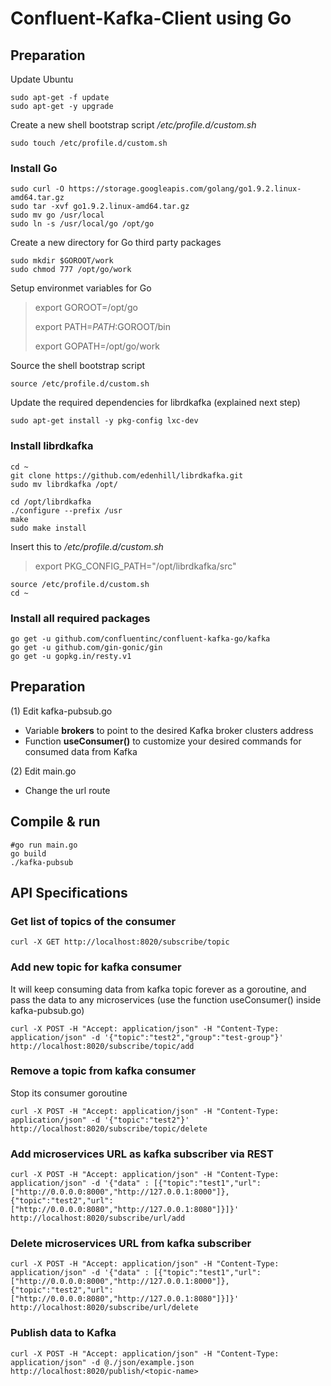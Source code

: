 # Confluent-Kafka-Client using Go

## Preparation

Update Ubuntu
```
sudo apt-get -f update
sudo apt-get -y upgrade
```

Create a new shell bootstrap script _/etc/profile.d/custom.sh_
```
sudo touch /etc/profile.d/custom.sh
```

### Install Go
```
sudo curl -O https://storage.googleapis.com/golang/go1.9.2.linux-amd64.tar.gz
sudo tar -xvf go1.9.2.linux-amd64.tar.gz
sudo mv go /usr/local
sudo ln -s /usr/local/go /opt/go
```

Create a new directory for Go third party packages
```
sudo mkdir $GOROOT/work
sudo chmod 777 /opt/go/work
```

Setup environmet variables for Go
> export GOROOT=/opt/go
>
> export PATH=$PATH:$GOROOT/bin
>
> export GOPATH=/opt/go/work

Source the shell bootstrap script
```
source /etc/profile.d/custom.sh
```

Update the required dependencies for librdkafka (explained next step)
```
sudo apt-get install -y pkg-config lxc-dev
```

### Install librdkafka
```
cd ~
git clone https://github.com/edenhill/librdkafka.git
sudo mv librdkafka /opt/
```

```
cd /opt/librdkafka
./configure --prefix /usr
make
sudo make install
```

Insert this to _/etc/profile.d/custom.sh_
> export PKG_CONFIG_PATH="/opt/librdkafka/src"

```
source /etc/profile.d/custom.sh
cd ~
```

### Install all required packages
```
go get -u github.com/confluentinc/confluent-kafka-go/kafka
go get -u github.com/gin-gonic/gin
go get -u gopkg.in/resty.v1
```

## Preparation
(1) Edit kafka-pubsub.go
- Variable **brokers** to point to the desired Kafka broker clusters address
- Function **useConsumer()** to customize your desired commands for consumed data from Kafka

(2) Edit main.go
- Change the url route

## Compile & run
```
#go run main.go
go build
./kafka-pubsub
```

## API Specifications

### Get list of topics of the consumer
```
curl -X GET http://localhost:8020/subscribe/topic
```

### Add new topic for kafka consumer 
It will keep consuming data from kafka topic forever as a goroutine, and pass the data to any microservices (use the function useConsumer() inside kafka-pubsub.go)
```
curl -X POST -H "Accept: application/json" -H "Content-Type: application/json" -d '{"topic":"test2","group":"test-group"}' http://localhost:8020/subscribe/topic/add
```

### Remove a topic from kafka consumer
Stop its consumer goroutine
```
curl -X POST -H "Accept: application/json" -H "Content-Type: application/json" -d '{"topic":"test2"}' http://localhost:8020/subscribe/topic/delete
```

### Add microservices URL as kafka subscriber via REST
```
curl -X POST -H "Accept: application/json" -H "Content-Type: application/json" -d '{"data" : [{"topic":"test1","url":["http://0.0.0.0:8000","http://127.0.0.1:8000"]}, {"topic":"test2","url":["http://0.0.0.0:8080","http://127.0.0.1:8080"]}]}' http://localhost:8020/subscribe/url/add
```

### Delete microservices URL from kafka subscriber
```
curl -X POST -H "Accept: application/json" -H "Content-Type: application/json" -d '{"data" : [{"topic":"test1","url":["http://0.0.0.0:8000","http://127.0.0.1:8000"]}, {"topic":"test2","url":["http://0.0.0.0:8080","http://127.0.0.1:8080"]}]}' http://localhost:8020/subscribe/url/delete
```

### Publish data to Kafka
```
curl -X POST -H "Accept: application/json" -H "Content-Type: application/json" -d @./json/example.json http://localhost:8020/publish/<topic-name>
```
